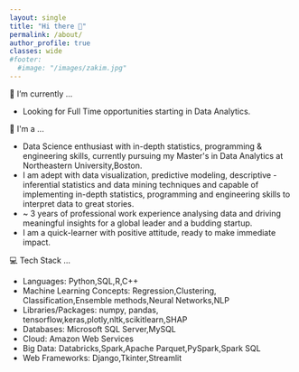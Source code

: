 ```yaml
---
layout: single
title: "Hi there 👋"
permalink: /about/
author_profile: true
classes: wide
#footer:
  #image: "/images/zakim.jpg"
---
```


🔭 I’m currently ...<br>
- Looking for Full Time opportunities starting in Data Analytics.<br>

🏁 I'm a ...<br>
- Data Science enthusiast with in-depth statistics, programming & engineering skills, currently pursuing my Master's in Data Analytics at Northeastern University,Boston.<br>
- I am adept with data visualization, predictive modeling, descriptive - inferential statistics and data mining techniques and capable of implementing in-depth statistics, programming and engineering skills to interpret data to great stories.<br>
- ~ 3 years of professional work experience analysing data and driving meaningful insights for a global leader and a budding startup. <br>
- I am a quick-learner with positive attitude, ready to make immediate impact.<br>

💻 Tech Stack ...<br>
- Languages: Python,SQL,R,C++ <br>
- Machine Learning Concepts: Regression,Clustering, Classification,Ensemble methods,Neural Networks,NLP <br>
- Libraries/Packages: numpy, pandas, tensorflow,keras,plotly,nltk,scikitlearn,SHAP<br>
- Databases: Microsoft SQL Server,MySQL<br>
- Cloud: Amazon Web Services<br>
- Big Data: Databricks,Spark,Apache Parquet,PySpark,Spark SQL<br>
- Web Frameworks: Django,Tkinter,Streamlit<br>
<br>
